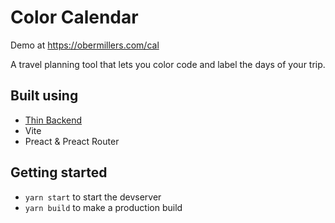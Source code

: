 # Color Calendar

Demo at https://obermillers.com/cal

A travel planning tool that lets you color code and label the days of your trip.

## Built using

- [Thin Backend](https://thin.dev/)
- Vite
- Preact & Preact Router

## Getting started

- `yarn start` to start the devserver
- `yarn build` to make a production build
